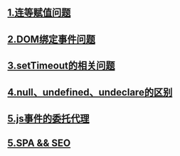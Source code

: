## [1.连等赋值问题](https://github.com/lizhengcdst/Qustions/issues/2 "连等赋值问题")

## [2.DOM绑定事件问题](https://github.com/lizhengcdst/Qustions/issues/5 "DOM绑定事件问题")

## [3.setTimeout的相关问题](https://github.com/lizhengcdst/Qustions/issues/6 "setTimeout的相关问题")

## [4.null、undefined、undeclare的区别](https://github.com/lizhengcdst/Qustions/issues/7 "null、undefined、undeclare的区别")

## [5.js事件的委托代理](https://github.com/lizhengcdst/Qustions/issues/8 "js事件的委托代理")

## [5.SPA && SEO](https://github.com/lizhengcdst/Qustions/issues/9 "SPA && SEO")


